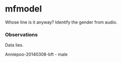 # mfmodel
Whose line is it anyway? Identify the gender from audio.

### Observations

Data lies.

Anniepoo-20140308-bft - male

